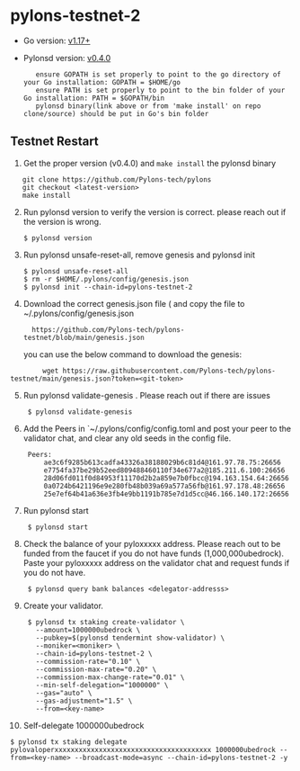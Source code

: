 # pylons-testnet-2

- Go version: [v1.17+](https://golang.org/dl/)
- Pylonsd version: [v0.4.0](https://github.com/Pylons-tech/pylons/releases/tag/v0.4.0)

         ensure GOPATH is set properly to point to the go directory of your Go installation: GOPATH = $HOME/go
         ensure PATH is set properly to point to the bin folder of your Go installation: PATH = $GOPATH/bin
         pylonsd binary(link above or from 'make install' on repo clone/source) should be put in Go's bin folder

## Testnet Restart

1. Get the proper version (v0.4.0) and `make install` the pylonsd binary
 ```shell
    git clone https://github.com/Pylons-tech/pylons
    git checkout <latest-version>
    make install
 ``` 
2. Run pylonsd version to verify the version is correct.  please reach out if the version is wrong.

   ```shell
   $ pylonsd version
   ``` 

3. Run pylonsd unsafe-reset-all, remove genesis and pylonsd init

   ```shell
   $ pylonsd unsafe-reset-all
   $ rm -r $HOME/.pylons/config/genesis.json
   $ pylonsd init --chain-id=pylons-testnet-2
   ```

4. Download the correct genesis.json file (  and copy the file to ~/.pylons/config/genesis.json

   ```shell
     https://github.com/Pylons-tech/pylons-testnet/blob/main/genesis.json
   ```
   you can use the below command to download the genesis:
 ```shell
         wget https://raw.githubusercontent.com/Pylons-tech/pylons-testnet/main/genesis.json?token=<git-token>
 ```
5. Run pylonsd validate-genesis .  Please reach out if there are issues

   ```shell
    $ pylonsd validate-genesis

   ```
   
6. Add the Peers in `~/.pylons/config/config.toml and post your peer to the validator chat, and clear any old seeds in the config file.

   ```shell
    Peers: 
        ae3c6f9285b613cadfa43326a38188029b6c81d4@161.97.78.75:26656
        e7754fa37be29b52eed809488460110f34e677a2@185.211.6.100:26656
        28d06fd011f0d84953f11170d2b2a859e7b0fbcc@194.163.154.64:26656
        0a0724b6421196e9e280fb48b039a69a577a56fb@161.97.178.48:26656
        25e7ef64b41a636e3fb4e9bb1191b785e7d1d5cc@46.166.140.172:26656

   ```

7. Run pylonsd start

   ```shell
    $ pylonsd start

   ```

8. Check the balance of your pyloxxxxx address. Please reach out to be funded from the faucet if you do not have funds (1,000,000ubedrock). Paste your pyloxxxxx address on the validator chat and request funds if you do not have.

   ```shell
    $ pylonsd query bank balances <delegator-addresss>

   ```
   
9. Create your validator.

   ```shell
    $ pylonsd tx staking create-validator \
      --amount=1000000ubedrock \
      --pubkey=$(pylonsd tendermint show-validator) \
      --moniker=<moniker> \
      --chain-id=pylons-testnet-2 \
      --commission-rate="0.10" \
      --commission-max-rate="0.20" \
      --commission-max-change-rate="0.01" \
      --min-self-delegation="1000000" \
      --gas="auto" \
      --gas-adjustment="1.5" \
      --from=<key-name>

   ```
10. Self-delegate 1000000ubedrock 

   ```shell
   $ pylonsd tx staking delegate pylovaloperxxxxxxxxxxxxxxxxxxxxxxxxxxxxxxxxxxxxxxx 1000000ubedrock --from=<key-name> --broadcast-mode=async --chain-id=pylons-testnet-2 -y
   ```
 
